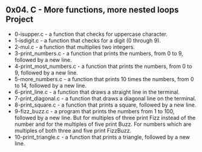 ## 0x04. C - More functions, more nested loops Project
- 0-isupper.c - a function that checks for uppercase character.
- 1-isdigit.c - a function that checks for a digit (0 through 9).
- 2-mul.c - a function that multiplies two integers.
- 3-print_numbers.c - a function that prints the numbers, from 0 to 9, followed by a new line.
- 4-print_most_numbers.c - a function that prints the numbers, from 0 to 9, followed by a new line.
- 5-more_numbers.c - a function that prints 10 times the numbers, from 0 to 14, followed by a new line.
- 6-print_line.c - a function that draws a straight line in the terminal.
- 7-print_diagonal.c - a function that draws a diagonal line on the terminal.
- 8-print_square.c - a function that prints a square, followed by a new line.
- 9-fizz_buzz.c - a program that prints the numbers from 1 to 100, followed by a new line. But for multiples of three print Fizz instead of the number and for the multiples of five print Buzz. For numbers which are multiples of both three and five print FizzBuzz.
- 10-print_triangle.c - a function that prints a triangle, followed by a new line.
